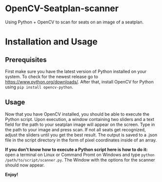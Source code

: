 # OpenCV-Seatplan-scanner
Using Python + OpenCV to scan for seats on an image of a seatplan.

# Installation and Usage

## Prerequisites
First make sure you have the latest version of Python installed on your system. To check for the newest release go to https://www.python.org/downloads/. After that, install OpenCV for Python using `pip install opencv-python`. 

## Usage
Now that you have OpenCV installed, you should be able to execute the Python script.
Upon execution, a window containing two sliders and a text field for the path to your seatplan image will appear on the screen. Type in the path to your image and press scan. If not all seats get recognized, adjust the sliders until you get the best result.
The output is saved to a .json file in the script directory in the form of pixel coordinates inside of an array. 

**If you don't know how to execute a Python script here is how to do it:**
open a terminal on Linux or Command Promt on Windows and type `python /path/to/script/scanner.py`. The Window with the options for the scanner should now appear. 

**Enjoy!**
